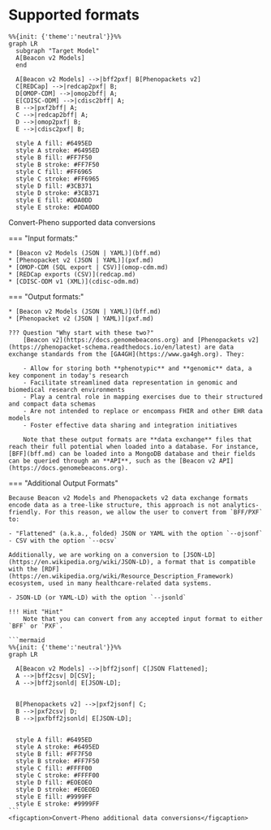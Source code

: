 # Supported formats

```mermaid
%%{init: {'theme':'neutral'}}%%
graph LR
  subgraph "Target Model"
  A[Beacon v2 Models]
  end

  A[Beacon v2 Models] -->|bff2pxf| B[Phenopackets v2]
  C[REDCap] -->|redcap2pxf| B;
  D[OMOP-CDM] -->|omop2bff| A;
  E[CDISC-ODM] -->|cdisc2bff| A;
  B -->|pxf2bff| A;
  C -->|redcap2bff| A;
  D -->|omop2pxf| B;
  E -->|cdisc2pxf| B;

  style A fill: #6495ED
  style A stroke: #6495ED
  style B fill: #FF7F50
  style B stroke: #FF7F50
  style C fill: #FF6965
  style C stroke: #FF6965
  style D fill: #3CB371
  style D stroke: #3CB371
  style E fill: #DDA0DD
  style E stroke: #DDA0DD
```
<figcaption>Convert-Pheno supported data conversions</figcaption>

=== "Input formats:"

    * [Beacon v2 Models (JSON | YAML)](bff.md)
    * [Phenopacket v2 (JSON | YAML)](pxf.md)
    * [OMOP-CDM (SQL export | CSV)](omop-cdm.md)
    * [REDCap exports (CSV)](redcap.md)
    * [CDISC-ODM v1 (XML)](cdisc-odm.md)

=== "Output formats:"

    * [Beacon v2 Models (JSON | YAML)](bff.md)
    * [Phenopacket v2 (JSON | YAML)](pxf.md)

    ??? Question "Why start with these two?"
        [Beacon v2](https://docs.genomebeacons.org) and [Phenopackets v2](https://phenopacket-schema.readthedocs.io/en/latest) are data exchange standards from the [GA4GH](https://www.ga4gh.org). They:
         
        - Allow for storing both **phenotypic** and **genomic** data, a key component in today's research
        - Facilitate streamlined data representation in genomic and biomedical research environments
        - Play a central role in mapping exercises due to their structured and compact data schemas
        - Are not intended to replace or encompass FHIR and other EHR data models
        - Foster effective data sharing and integration initiatives

        Note that these output formats are **data exchange** files that reach their full potential when loaded into a database. For instance, [BFF](bff.md) can be loaded into a MongoDB database and their fields can be queried through an **API**, such as the [Beacon v2 API](https://docs.genomebeacons.org).

=== "Additional Output Formats"

    Because Beacon v2 Models and Phenopackets v2 data exchange formats encode data as a tree-like structure, this approach is not analytics-friendly. For this reason, we allow the user to convert from `BFF/PXF` to:

    - "Flattened" (a.k.a., folded) JSON or YAML with the option `--ojsonf`
    - CSV with the option `--ocsv`

    Additionally, we are working on a conversion to [JSON-LD](https://en.wikipedia.org/wiki/JSON-LD), a format that is compatible with the [RDF](https://en.wikipedia.org/wiki/Resource_Description_Framework) ecosystem, used in many healthcare-related data systems.

    - JSON-LD (or YAML-LD) with the option `--jsonld`

    !!! Hint "Hint"
        Note that you can convert from any accepted input format to either `BFF` or `PXF`.

    ```mermaid
    %%{init: {'theme':'neutral'}}%%
    graph LR
    
      A[Beacon v2 Models] -->|bff2jsonf| C[JSON Flattened];
      A -->|bff2csv| D[CSV];
      A -->|bff2jsonld| E[JSON-LD];


      B[Phenopackets v2] -->|pxf2jsonf| C;
      B -->|pxf2csv| D;
      B -->|pxfbff2jsonld| E[JSON-LD];

    
      style A fill: #6495ED
      style A stroke: #6495ED
      style B fill: #FF7F50
      style B stroke: #FF7F50
      style C fill: #FFFF00
      style C stroke: #FFFF00
      style D fill: #EOEOEO
      style D stroke: #EOEOEO
      style E fill: #9999FF
      style E stroke: #9999FF
    ```
    <figcaption>Convert-Pheno additional data conversions</figcaption>
